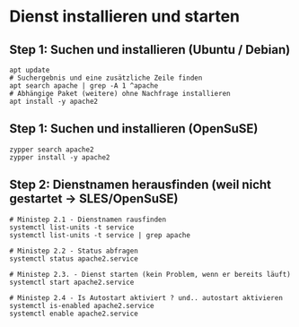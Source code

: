 # Dienst installieren und starten 

## Step 1: Suchen und installieren (Ubuntu / Debian) 

```
apt update 
# Suchergebnis und eine zusätzliche Zeile finden 
apt search apache | grep -A 1 ^apache
# Abhängige Paket (weitere) ohne Nachfrage installieren 
apt install -y apache2 
```

## Step 1: Suchen und installieren (OpenSuSE) 

```
zypper search apache2 
zypper install -y apache2 
```

## Step 2: Dienstnamen herausfinden (weil nicht gestartet -> SLES/OpenSuSE) 

```
# Ministep 2.1 - Dienstnamen rausfinden
systemctl list-units -t service 
systemctl list-units -t service | grep apache

# Ministep 2.2 - Status abfragen
systemctl status apache2.service 

# Ministep 2.3. - Dienst starten (kein Problem, wenn er bereits läuft) 
systemctl start apache2.service 

# Ministep 2.4 - Is Autostart aktiviert ? und.. autostart aktivieren
systemctl is-enabled apache2.service 
systemctl enable apache2.service 




```
